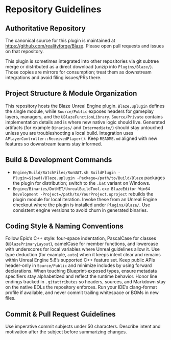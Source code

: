 # Repository Guidelines

## Authoritative Repository
The canonical source for this plugin is maintained at https://github.com/realityforge/Blaze. Please open pull requests and issues on that repository.

This plugin is sometimes integrated into other repositories via git subtree merge or distributed as a direct download (unzip into `Plugins/Blaze/`). Those copies are mirrors for consumption; treat them as downstream integrations and avoid filing issues/PRs there.

## Project Structure & Module Organization
This repository hosts the Blaze Unreal Engine plugin. `Blaze.uplugin` defines the single module, while `Source/Public` exposes headers for gameplay layers, managers, and the `UBlazeFunctionLibrary`. `Source/Private` contains implementation details and is where new native logic should live. Generated artifacts (for example `Binaries/` and `Intermediate/`) should stay untouched unless you are troubleshooting a local build. Integration uses `APlayerController::ReceivedPlayer()`. Keep `README.md` aligned with new features so downstream teams stay informed.

## Build & Development Commands
- `Engine/Build/BatchFiles/RunUAT.sh BuildPlugin -Plugin=$(pwd)/Blaze.uplugin -Package=/path/to/Build/Blaze` packages the plugin for distribution; switch to the `.bat` variant on Windows.
- `Engine/Binaries/DotNET/UnrealBuildTool.exe BlazeEditor Win64 Development -Project=/path/to/YourProject.uproject` rebuilds the plugin module for local iteration.
Invoke these from an Unreal Engine checkout where the plugin is installed under `Plugins/Blaze/`. Use consistent engine versions to avoid churn in generated binaries.

## Coding Style & Naming Conventions
Follow Epic’s C++ style: four-space indentation, PascalCase for classes (`UBlazePrimaryLayout`), camelCase for member functions, and lowercase with underscores for local variables where Unreal guidelines allow it. Use type deduction (for example, `auto`) when it keeps intent clear and remains within Unreal Engine 5.6’s supported C++ feature set. Keep public APIs header-only in `Source/Public` and minimize includes by using forward declarations. When touching Blueprint-exposed types, ensure metadata specifiers stay alphabetized and reflect the runtime behavior. Honor line endings tracked in `.gitattributes` so headers, sources, and Markdown stay on the native EOLs the repository enforces. Run your IDE’s clang-format profile if available, and never commit trailing whitespace or BOMs in new files.

## Commit & Pull Request Guidelines
Use imperative commit subjects under 50 characters. Describe intent  and motivation after the subject before summarizing changes.
